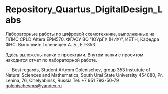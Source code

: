 # Repository_Quartus_DigitalDesign_Labs
Лабораторные работы по цифровой схемотехнике, выполненные на ПЛИС CPLD Altera EPM570. ФГАОУ ВО "ЮУрГУ (НИУ)", ИЕТН, Кафедра ФНС. Выполнил: Голенищев А. Б., ЕТ-353.

Здесь выложены папки с проектами. Внутри папки с проектом находится отчет по лабораторной работе.

-- 
Best regards,
Student Artyom Golenischev, group 353
Instutute of Natural Sciences and Mathematics, South Ural State University
454080, Pr. Lenina, 76, Chelyabinsk, Russia
Tel: +7 951 793-50-79
golenischevms@yandex.ru
